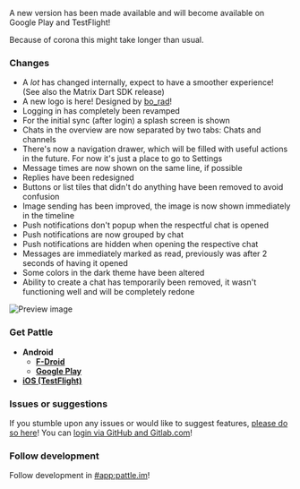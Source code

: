 A new version has been made available and will become
available on Google Play and TestFlight!

Because of corona this might take longer than usual.

### Changes
- A _lot_ has changed internally, expect to have a smoother experience!
  (See also the Matrix Dart SDK release)
- A new logo is here!
  Designed by [bo_rad](https://en.99designs.pt/profiles/borad)!
- Logging in has completely been revamped
- For the initial sync (after login) a splash screen is shown
- Chats in the overview are now separated by two tabs: Chats and channels
- There's now a navigation drawer, which will be filled with useful actions
  in the future. For now it's just a place to go to Settings
- Message times are now shown on the same line, if possible
- Replies have been redesigned
- Buttons or list tiles that didn't do anything have been removed to avoid
  confusion
- Image sending has been improved, the image is now shown immediately in the
  timeline
- Push notifications don't popup when the respectful chat is opened
- Push notifications are now grouped by chat
- Push notifications are hidden when opening the respective chat
- Messages are immediately marked as read, previously was after 2 seconds of
  having it opened
- Some colors in the dark theme have been altered
- Ability to create a chat has temporarily been removed,
  it wasn't functioning well and will be completely redone

![Preview image](https://git.pattle.im/pattle/app/raw/v0.15.0/CHANGELOG/0.15.0.png)

### Get Pattle

- **Android**
    - **[F-Droid](https://f-droid.org/en/packages/im.pattle.app/)**
    - **[Google Play](https://play.google.com/store/apps/details?id=im.pattle.app)**
- **[iOS (TestFlight)](https://testflight.apple.com/join/uTytydST)**

### Issues or suggestions

If you stumble upon any issues or would like to suggest features,
[please do so here](https://git.pattle.im/pattle/app/issues)!
You can [login via GitHub and Gitlab.com](https://git.pattle.im/users/sign_in)!

### Follow development

Follow development in [#app:pattle.im](https://matrix.to/#/#app:pattle.im)!